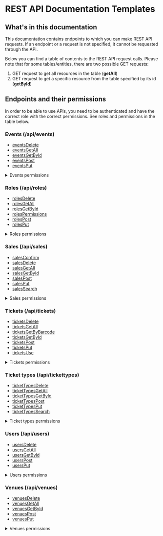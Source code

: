 # REST API Documentation Templates

## What's in this documentation

This documentation contains endpoints to which you can make REST API requests. If an endpoint or a request is not specified, it cannot be requested through the API.

Below you can find a table of contents to the REST API request calls. Please note that for some tables/entities, there are two possible GET requests:

1. GET request to get all resources in the table (**getAll**)
2. GET request to get a specific resource from the table specified by its id (**getById**)

## Endpoints and their permissions

In order to be able to use APIs, you need to be authenticated and have the correct role with the correct permissions. See roles and permissions in the table below.

### Events (/api/events)

- [eventsDelete](events/eventsDelete.md)
- [eventsGetAll](events/eventsGetAll.md)
- [eventsGetById](events/eventsGetById.md)
- [eventsPost](events/eventsPost.md)
- [eventsPut](events/eventsPut.md)

<details>
<summary>Events permissions</summary>

| Permission    | Request | TICKET INSPECTOR | SALESPERSON | COORDINATOR | ADMIN |
| ------------- | ------- | ---------------- | ----------- | ----------- | ----- |
| VIEW_EVENTS   | GET     | YES              | YES         | YES         | YES   |
| CREATE_EVENTS | POST    | NO               | NO          | YES         | YES   |
| EDIT_EVENTS   | PUT     | NO               | NO          | YES         | YES   |
| DELETE_EVENTS | DELETE  | NO               | NO          | NO          | YES   |

</details>

### Roles (/api/roles)

- [rolesDelete](roles/rolesDelete.md)
- [rolesGetAll](roles/rolesGetAll.md)
- [rolesGetById](roles/rolesGetById.md)
- [rolesPermissions](roles/rolesPermissions.md)
- [rolesPost](roles/rolesPost.md)
- [rolesPut](roles/rolesPut.md)

<details>
<summary>Roles permissions</summary>

| Permission   | Request | TICKET INSPECTOR | SALESPERSON | COORDINATOR | ADMIN |
| ------------ | ------- | ---------------- | ----------- | ----------- | ----- |
| VIEW_ROLES   | GET     | NO               | NO          | NO          | YES   |
| CREATE_ROLES | POST    | NO               | NO          | NO          | YES   |
| EDIT_ROLES   | PUT     | NO               | NO          | NO          | YES   |
| DELETE_ROLES | DELETE  | NO               | NO          | NO          | YES   |

</details>

### Sales (/api/sales)

- [salesConfirm](sales/salesConfirm.md)
- [salesDelete](sales/salesDelete.md)
- [salesGetAll](sales/salesGetAll.md)
- [salesGetById](sales/salesGetById.md)
- [salesPost](sales/salesPost.md)
- [salesPut](sales/salesPut.md)
- [salesSearch](sales/salesSearch.md)

<details>
<summary>Sales permissions</summary>

| Permission    | Request | TICKET INSPECTOR | SALESPERSON | COORDINATOR | ADMIN |
| ------------- | ------- | ---------------- | ----------- | ----------- | ----- |
| VIEW_SALES    | GET     | NO               | YES         | NO          | YES   |
| CREATE_SALES  | POST    | NO               | YES         | NO          | YES   |
| EDIT_SALES    | PUT     | NO               | YES         | NO          | YES   |
| DELETE_SALES  | DELETE  | NO               | NO          | NO          | YES   |
| CONFIRM_SALES | POST    | NO               | YES         | NO          | YES   |

</details>

### Tickets (/api/tickets)

- [ticketsDelete](tickets/ticketsDelete.md)
- [ticketsGetAll](tickets/ticketsGetAll.md)
- [ticketsGetByBarcode](tickets/ticketsGetByBarcode.md)
- [ticketsGetById](tickets/ticketsGetById.md)
- [ticketsPost](tickets/ticketsPost.md)
- [ticketsPut](tickets/ticketsPut.md)
- [ticketsUse](tickets/ticketsUse.md)

<details>
<summary>Tickets permissions</summary>

| Permission     | Request | TICKET INSPECTOR | SALESPERSON | COORDINATOR | ADMIN |
| -------------- | ------- | ---------------- | ----------- | ----------- | ----- |
| VIEW_TICKETS   | GET     | YES              | YES         | NO          | YES   |
| CREATE_TICKETS | POST    | NO               | NO          | NO          | YES   |
| EDIT_TICKETS   | PUT     | NO               | NO          | NO          | YES   |
| DELETE_TICKETS | DELETE  | NO               | YES         | NO          | YES   |

</details>

### Ticket types (/api/tickettypes)

- [ticketTypesDelete](ticketTypes/ticketTypesDelete.md)
- [ticketTypesGetAll](ticketTypes/ticketTypesGetAll.md)
- [ticketTypesGetById](ticketTys/ticketTypesGetById.md)
- [ticketTypesPost](ticketTypes/ticketTypesPost.md)
- [ticketTypesPut](ticketTypes/ticketTypesPut.md)
- [ticketTypesSearch](ticketTypes/ticketTypesSearch.md)

<details>
<summary>Ticket types permissions</summary>

| Permission          | Request | TICKET INSPECTOR | SALESPERSON | COORDINATOR | ADMIN |
| ------------------- | ------- | ---------------- | ----------- | ----------- | ----- |
| VIEW_TICKET_TYPES   | GET     | YES              | YES         | YES         | YES   |
| CREATE_TICKET_TYPES | POST    | NO               | NO          | YES         | YES   |
| EDIT_TICKET_TYPES   | PUT     | NO               | NO          | YES         | YES   |
| DELETE_TICKET_TYPES | DELETE  | NO               | NO          | YES         | YES   |

</details>

### Users (/api/users)

- [usersDelete](users/usersDelete.md)
- [usersGetAll](users/usersGetAll.md)
- [usersGetById](users/usersGetById.md)
- [usersPost](users/usersPost.md)
- [usersPut](users/usersPut.md)

<details>
<summary>Users permissions</summary>

| Permission   | Request | TICKET INSPECTOR | SALESPERSON | COORDINATOR | ADMIN |
| ------------ | ------- | ---------------- | ----------- | ----------- | ----- |
| VIEW_USERS   | GET     | NO               | NO          | NO          | YES   |
| CREATE_USERS | POST    | NO               | NO          | NO          | YES   |
| EDIT_USERS   | PUT     | NO               | NO          | NO          | YES   |
| DELETE_USERS | DELETE  | NO               | NO          | NO          | YES   |

</details>

### Venues (/api/venues)

- [venuesDelete](venues/venuesDelete.md)
- [venuesGetAll](venues/venuesGetAll.md)
- [venuesGetById](venues/venuesGetById.md)
- [venuesPost](venues/venuesPost.md)
- [venuesPut](venues/venuesPut.md)

<details>
<summary>Venues permissions</summary>

| Permission    | Request | TICKET INSPECTOR | SALESPERSON | COORDINATOR | ADMIN |
| ------------- | ------- | ---------------- | ----------- | ----------- | ----- |
| VIEW_VENUES   | GET     | YES              | YES         | YES         | YES   |
| CREATE_VENUES | POST    | NO               | NO          | YES         | YES   |
| EDIT_VENUES   | PUT     | NO               | NO          | YES         | YES   |
| DELETE_VENUES | DELETE  | NO               | NO          | YES         | YES   |

</details>
